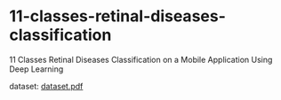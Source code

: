 # 11-classes-retinal-diseases-classification
11 Classes Retinal Diseases Classification on a Mobile Application Using Deep Learning

dataset: [dataset.pdf](https://github.com/jackaquamin/11-classes-retinal-diseases-classification/files/13976492/dataset.pdf)
